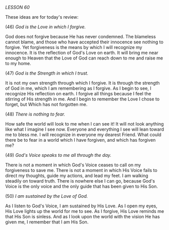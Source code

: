 *LESSON 60*

These ideas are for today's review:

(46) *God is the Love in which I forgive.*

God does not forgive because He has never condemned. The blameless cannot blame, and those who have accepted their innocence see nothing to forgive. Yet forgiveness is the means by which I will recognize my innocence. It is the reflection of God's Love on earth. It will bring me near enough to Heaven that the Love of God can reach down to me and raise me to my home.

(47) *God is the Strength in which I trust.*

It is not my own strength through which I forgive. It is through the strength of God in me, which I am remembering as I forgive. As I begin to see, I recognize His reflection on earth. I forgive all things because I feel the stirring of His strength in me. And I begin to remember the Love I chose to forget, but Which has not forgotten me.

(48) *There is nothing to fear.*

How safe the world will look to me when I can see it! It will not look anything like what I imagine I see now. Everyone and everything I see will lean toward me to bless me. I will recognize in everyone my dearest Friend. What could there be to fear in a world which I have forgiven, and which has forgiven me?

(49) *God's Voice speaks to me all through the day.*

There is not a moment in which God's Voice ceases to call on my forgiveness to save me. There is not a moment in which His Voice fails to direct my thoughts, guide my actions, and lead my feet. I am walking steadily on toward truth. There is nowhere else I can go, because God's Voice is the only voice and the only guide that has been given to His Son.

(50) *I am sustained by the Love of God.*

As I listen to God's Voice, I am sustained by His Love. As I open my eyes, His Love lights up the world for me to see. As I forgive, His Love reminds me that His Son is sinless. And as I look upon the world with the vision He has given me, I remember that I am His Son.